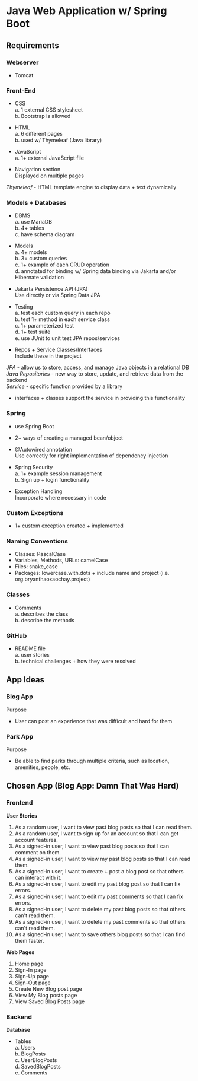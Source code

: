 # Java Web Application w/ Spring Boot
## Requirements
### Webserver
- Tomcat  

### Front-End
- CSS  
a. 1 external CSS stylesheet  
b. Bootstrap is allowed  

- HTML  
a. 6 different pages  
b. used w/ Thymeleaf (Java library)

- JavaScript  
a. 1+ external JavaScript file  

- Navigation section  
Displayed on multiple pages

*Thymeleaf* - HTML template engine to display data + text dynamically

### Models + Databases
- DBMS  
a. use MariaDB  
b. 4+ tables  
c. have schema diagram  

- Models  
a. 4+ models  
b. 3+ custom queries  
c. 1+ example of each CRUD operation  
d. annotated for binding w/ Spring data binding via Jakarta and/or Hibernate validation

- Jakarta Persistence API (JPA)  
Use directly or via Spring Data JPA  

- Testing  
a. test each custom query in each repo  
b. test 1+ method in each service class  
c. 1+ parameterized test  
d. 1+ test suite  
e. use JUnit to unit test JPA repos/services  

- Repos + Service Classes/Interfaces  
Include these in the project  

*JPA* - allow us to store, access, and manage Java objects in a relational DB  
*Java Repositories* - new way to store, update, and retrieve data from the backend  
*Service* - specific function provided by a library
- interfaces + classes support the service in providing this functionality  

### Spring  
- use Spring Boot
- 2+ ways of creating a managed bean/object
- @Autowired annotation  
Use correctly for right implementation of dependency injection  

- Spring Security  
a. 1+ example session management  
b. Sign up + login functionality  

- Exception Handling  
Incorporate where necessary in code  

### Custom Exceptions
- 1+ custom exception created + implemented  

### Naming Conventions
- Classes: PascalCase
- Variables, Methods, URLs: camelCase
- Files: snake_case
- Packages: lowercase.with.dots + include name and project (i.e. org.bryanthaoxaochay.project)  

### Classes
- Comments  
a. describes the class  
b. describe the methods  

### GitHub
- README file  
a. user stories  
b. technical challenges + how they were resolved  
  
## App Ideas
### Blog App
Purpose  
- User can post an experience that was difficult and hard for them  
  
### Park App
Purpose
- Be able to find parks through multiple criteria, such as location, amenities, people, etc.  

## Chosen App (Blog App: Damn That Was Hard)
### Frontend
**User Stories**
1. As a random user, I want to view past blog posts so that I can read them.
1. As a random user, I want to sign up for an account so that I can get account features.
1. As a signed-in user, I want to view past blog posts so that I can comment on them.
1. As a signed-in user, I want to view my past blog posts so that I can read them.
1. As a signed-in user, I want to create + post a blog post so that others can interact with it.
1. As a signed-in user, I want to edit my past blog post so that I can fix errors.
1. As a signed-in user, I want to edit my past comments so that I can fix errors.
1. As a signed-in user, I want to delete my past blog posts so that others can't read them.
1. As a signed-in user, I want to delete my past comments so that others can't read them.
1. As a signed-in user, I want to save others blog posts so that I can find them faster.

**Web Pages**
1. Home page
1. Sign-In page
1. Sign-Up page
1. Sign-Out page
1. Create New Blog post page
1. View My Blog posts page
1. View Saved Blog Posts page

### Backend
**Database**
- Tables  
a. Users  
b. BlogPosts  
c. UserBlogPosts  
d. SavedBlogPosts  
e. Comments